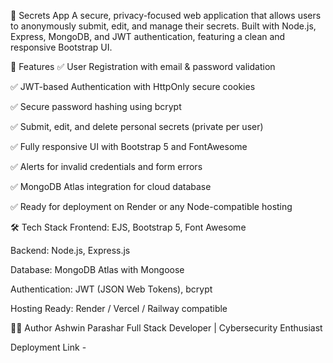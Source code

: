 🔐 Secrets App
A secure, privacy-focused web application that allows users to anonymously submit, edit, and manage their secrets. Built with Node.js, Express, MongoDB, and JWT authentication, featuring a clean and responsive Bootstrap UI.


🚀 Features
✅ User Registration with email & password validation

✅ JWT-based Authentication with HttpOnly secure cookies

✅ Secure password hashing using bcrypt

✅ Submit, edit, and delete personal secrets (private per user)

✅ Fully responsive UI with Bootstrap 5 and FontAwesome

✅ Alerts for invalid credentials and form errors

✅ MongoDB Atlas integration for cloud database

✅ Ready for deployment on Render or any Node-compatible hosting

🛠️ Tech Stack
Frontend: EJS, Bootstrap 5, Font Awesome

Backend: Node.js, Express.js

Database: MongoDB Atlas with Mongoose

Authentication: JWT (JSON Web Tokens), bcrypt

Hosting Ready: Render / Vercel / Railway compatible

👨‍💻 Author
Ashwin Parashar
Full Stack Developer | Cybersecurity Enthusiast

Deployment Link - 
